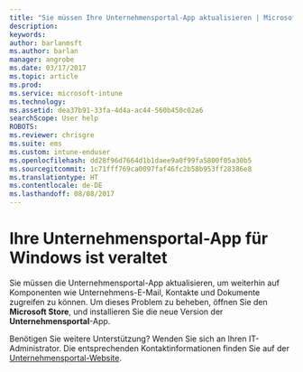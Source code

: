 ```yaml
---
title: "Sie müssen Ihre Unternehmensportal-App aktualisieren | Microsoft-Dokumentation"
description: 
keywords: 
author: barlanmsft
ms.author: barlan
manager: angrobe
ms.date: 03/17/2017
ms.topic: article
ms.prod: 
ms.service: microsoft-intune
ms.technology: 
ms.assetid: dea37b91-33fa-4d4a-ac44-560b450c02a6
searchScope: User help
ROBOTS: 
ms.reviewer: chrisgre
ms.suite: ems
ms.custom: intune-enduser
ms.openlocfilehash: dd28f96d7664d1b1daee9a0f99fa5800f05a30b5
ms.sourcegitcommit: 1c71fff769ca0097faf46fc2b58b953ff28386e8
ms.translationtype: HT
ms.contentlocale: de-DE
ms.lasthandoff: 08/08/2017
---
```

# <a name="your-company-portal-app-for-windows-is-out-of-date"></a>Ihre Unternehmensportal-App für Windows ist veraltet

Sie müssen die Unternehmensportal-App aktualisieren, um weiterhin auf Komponenten wie Unternehmens-E-Mail, Kontakte und Dokumente zugreifen zu können. Um dieses Problem zu beheben, öffnen Sie den **Microsoft Store**, und installieren Sie die neue Version der **Unternehmensportal**-App.

Benötigen Sie weitere Unterstützung? Wenden Sie sich an Ihren IT-Administrator. Die entsprechenden Kontaktinformationen finden Sie auf der [Unternehmensportal-Website](http://portal.manage.microsoft.com).
